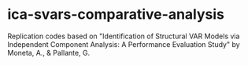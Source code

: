 # ica-svars-comparative-analysis
Replication codes based on "Identification of Structural VAR Models via Independent Component Analysis: A Performance Evaluation Study" by Moneta, A., &amp; Pallante, G. 
